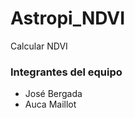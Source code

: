 <!-- lenguaje Markdown -->

# Astropi_NDVI

Calcular NDVI

### Integrantes del equipo

- José Bergada
- Auca Maillot
